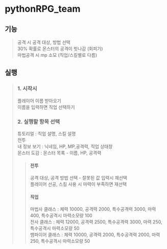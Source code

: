 # pythonRPG_team

## 기능

> 공격 시 공격 대상, 방법 선택  
> 30% 확률로 몬스터의 공격이 빗나감 (회피기)  
> 마법공격 시 mp 소모 (직업/스킬별로 다름)  

## 실행


> ### 1. 시작시
> 플레이어 이름 받아오기  
> 이름을 입력하면 직업 선택하기  
> ### 2. 실행할 항목 선택 
> 튜토리얼 : 직업 설명, 스킬 설명  
> 전투  
> 내 정보 보기 : 닉네임, HP, MP,공격력, 직업 상태창  
> 몬스터 도감 : 몬스터 목록 - 이름, HP, 공격력  
> > #### 전투
> > 공격 대상, 공격 방법 선택 - 잘못된 값 입력시 재선택  
> > 플레이어 선공, 스킬 사용 시 마력이 부족하면 재선택  
> > #### 직업
> > 마법사 클래스 : 체력 10000, 공격력 2000, 특수공격력 3000, 마력 400, 특수공격시 마력소모량 100  
> > 전사 클래스 : 체력 12000, 공격력 2500, 특수공격력 3000, 마력 250, 특수공격시 마력소모량 50  
> > 뱀파이어 클래스 : 체력 10000, 공격력 2000, 특수공격력 2000, 마력 250, 특수공격시 마력소모량 50  
